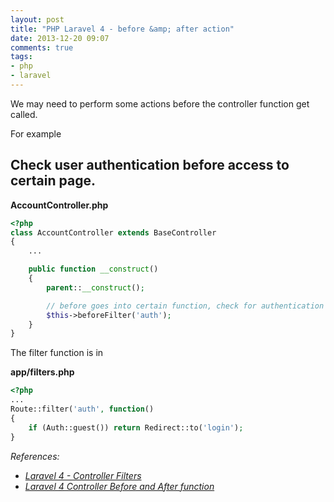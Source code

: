 ```yaml
---
layout: post
title: "PHP Laravel 4 - before &amp; after action"
date: 2013-12-20 09:07
comments: true
tags: 
- php
- laravel
---
```


We may need to perform some actions before the controller function get called.

For example

## Check user authentication before access to certain page.

**AccountController.php**

```php
<?php
class AccountController extends BaseController
{
    ...

    public function __construct()
    {
        parent::__construct();

        // before goes into certain function, check for authentication
        $this->beforeFilter('auth');
    }
}
```

The filter function is in

**app/filters.php**

```php
<?php
...
Route::filter('auth', function()
{
    if (Auth::guest()) return Redirect::to('login');
}
```

_References:_

* _[Laravel 4 - Controller Filters](http://laravel.com/docs/controllers#controller-filters)_
* _[Laravel 4 Controller Before and After function](http://stackoverflow.com/questions/16317784/laravel-4-controller-before-and-after-function/16317851#16317851)_
